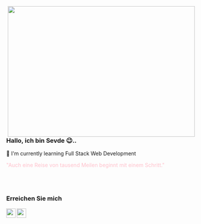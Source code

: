 <img src="https://res.cloudinary.com/practicaldev/image/fetch/s--2bZIjPGC--/c_limit%2Cf_auto%2Cfl_progressive%2Cq_66%2Cw_880/https://dev-to-uploads.s3.amazonaws.com/i/d4tvukbt5mra37cvwklk.gif" align="right" width="500" height="350">

### Hallo, ich bin Sevde 😉..

🌱 I'm currently learning Full Stack Web Development

<font style="color:pink"> "Auch eine Reise von tausend Meilen beginnt mit einem Schritt." </font>

<br /> 
<br />


### Erreichen Sie mich

[<img  width="25" src="https://unpkg.com/simple-icons@v4/icons/linkedin.svg" align="left" />][linkedin]

[<img  width="25" src="https://unpkg.com/simple-icons@v4/icons/xing.svg" align="left" />][xing]



[linkedin]: https://www.linkedin.com/in/sevde-orscelik/
[xing]: https://www.xing.com/profile/Sevde_Oerscelik/cv


<!--
**sevdeorscelik/sevdeorscelik** is a ✨ _special_ ✨ repository because its `README.md` (this file) appears on your GitHub profile.

Here are some ideas to get you started:

- 🔭 I’m currently working on ...
- 🌱 I’m currently learning ...
- 👯 I’m looking to collaborate on ...
- 🤔 I’m looking for help with ...
- 💬 Ask me about ...
- 📫 How to reach me: ...
- 😄 Pronouns: ...
- ⚡ Fun fact: ...
-->
